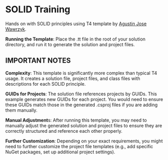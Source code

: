 # SOLID Training
Hands on with SOLID principles using T4 template by [Agustin Jose Wawrzyk](https://www.linkedin.com/in/agustinjosew/).

**Running the Template**: Place the .tt file in the root of your solution directory, and run it to generate the solution and project files.

## IMPORTANT NOTES
**Complexity**: This template is significantly more complex than typical T4 usage. It creates a solution file, project files, and class files with descriptions for each SOLID principle.

**GUIDs for Projects**: The solution file references projects by GUIDs. This example generates new GUIDs for each project. You would need to ensure these GUIDs match those in the generated .csproj files if you are adding them manually.

**Manual Adjustment**s: After running this template, you may need to manually adjust the generated solution and project files to ensure they are correctly structured and reference each other properly.

**Further Customization**: Depending on your exact requirements, you might need to further customize the project file templates (e.g., add specific NuGet packages, set up additional project settings).

